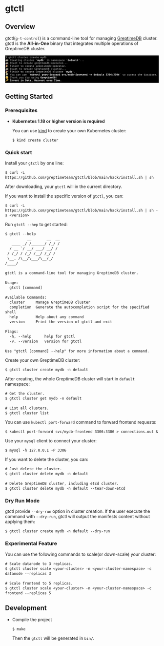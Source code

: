 # gtctl

## Overview

gtctl(`g-t-control`) is a command-line tool for managing [GreptimeDB](https://github.com/GrepTimeTeam/greptimedb) cluster. gtctl is the **All-in-One** binary that integrates multiple operations of GreptimeDB cluster.

![screenshot](docs/images/screenshot.png)

## Getting Started

### Prerequisites

- **Kubernetes 1.18 or higher version is required**

  You can use [kind](https://kind.sigs.k8s.io/) to create your own Kubernetes cluster:

  ```
  $ kind create cluster
  ```

### Quick start

Install your `gtctl` by one line:

```
$ curl -L https://github.com/greptimeteam/gtctl/blob/main/hack/install.sh | sh
```

After downloading, your `gtctl` will in the current directory.

If you want to install the specific version of `gtctl`, you can:

```
$ curl -L https://github.com/greptimeteam/gtctl/blob/main/hack/install.sh | sh -s <version>
```

Run `gtctl --hep` to get started:

```
$ gtctl --help
          __       __  __
   ____ _/ /______/ /_/ /
  / __ `/ __/ ___/ __/ /
 / /_/ / /_/ /__/ /_/ /
 \__, /\__/\___/\__/_/
/____/

gtctl is a command-line tool for managing GreptimeDB cluster.

Usage:
  gtctl [command]

Available Commands:
  cluster     Manage GreptimeDB cluster
  completion  Generate the autocompletion script for the specified shell
  help        Help about any command
  version     Print the version of gtctl and exit

Flags:
  -h, --help      help for gtctl
  -v, --version   version for gtctl

Use "gtctl [command] --help" for more information about a command.
```

Create your own GreptimeDB cluster:

```
$ gtctl cluster create mydb -n default
```

After creating, the whole GreptimeDB cluster will start in `default` namespace:

```
# Get the cluster.
$ gtctl cluster get mydb -n default

# List all clusters.
$ gtctl cluster list
```

You can use `kubectl port-forward` command to forward frontend requests:

```
$ kubectl port-forward svc/mydb-frontend 3306:3306 > connections.out &
```

Use your `mysql` client to connect your cluster:

```
$ mysql -h 127.0.0.1 -P 3306
```

If you want to delete the cluster, you can:

```
# Just delete the cluster.
$ gtctl cluster delete mydb -n default

# Delete GreptimeDB cluster, including etcd cluster.
$ gtctl cluster delete mydb -n default --tear-down-etcd
```

### Dry Run Mode

gtctl provide `--dry-run` option in cluster creation. If the user execute the command with `--dry-run`, gtctl will output the manifests content without applying them:

```
$ gtctl cluster create mydb -n default --dry-run
```

### Experimental Feature

You can use the following commands to scale(or down-scale) your cluster:

```
# Scale datanode to 3 replicas.
$ gtctl cluster scale <your-cluster> -n <your-cluster-namespace> -c datanode --replicas 3

# Scale frontend to 5 replicas.
$ gtctl cluster scale <your-cluster> -n <your-cluster-namespace> -c frontend --replicas 5
```


## Development

- Compile the project

  ```
  $ make
  ```

  Then the `gtctl` will be generated in `bin/`.
